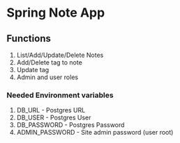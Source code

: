 # Spring Note App

## Functions
1. List/Add/Update/Delete Notes
2. Add/Delete tag to note
3. Update tag
4. Admin and user roles

### Needed Environment variables
1. DB_URL - Postgres URL
2. DB_USER - Postgres User
3. DB_PASSWORD - Postgres Password
4. ADMIN_PASSWORD - Site admin password (user root)
